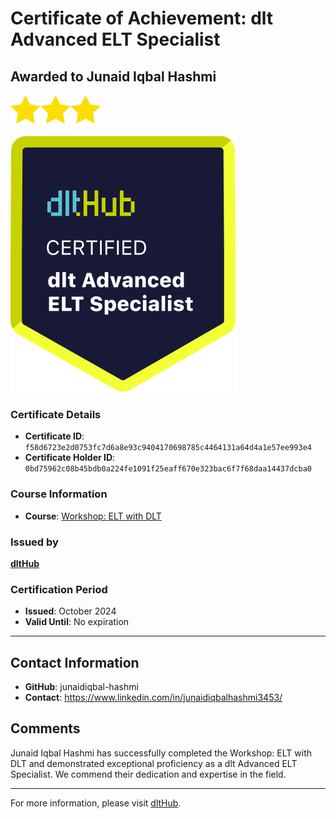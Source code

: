 
# Certificate of Achievement: dlt Advanced ELT Specialist

## Awarded to **Junaid Iqbal Hashmi**

<img src="../badges/star.png" width="48"><img src="../badges/star.png" width="48"><img src="../badges/star.png" width="48">

![Course Image](../badges/advanced_etl_specialist.png)

### Certificate Details
- **Certificate ID**: `f58d6723e2d0753fc7d6a8e93c9404170698785c4464131a64d4a1e57ee993e4`
- **Certificate Holder ID**: `0bd75962c08b45bdb0a224fe1091f25eaff670e323bac6f7f68daa14437dcba0`

### Course Information
- **Course**: [Workshop: ELT with DLT](https://github.com/dlt-hub/dlthub-education/tree/main/workshops/workshop_september_2024)

### Issued by
[**dltHub**](https://dlthub.com/) 

### Certification Period
- **Issued**: October 2024
- **Valid Until**: No expiration

---

## Contact Information
- **GitHub**: junaidiqbal-hashmi
- **Contact**: https://www.linkedin.com/in/junaidiqbalhashmi3453/

## Comments
Junaid Iqbal Hashmi has successfully completed the Workshop: ELT with DLT and demonstrated exceptional proficiency as a dlt Advanced ELT Specialist. We commend their dedication and expertise in the field.

---

For more information, please visit [dltHub](https://dlthub.com/).
    
